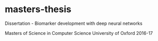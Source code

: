 # masters-thesis
Dissertation - Biomarker development with deep neural networks

Masters of Science in Computer Science
University of Oxford 2016-17
